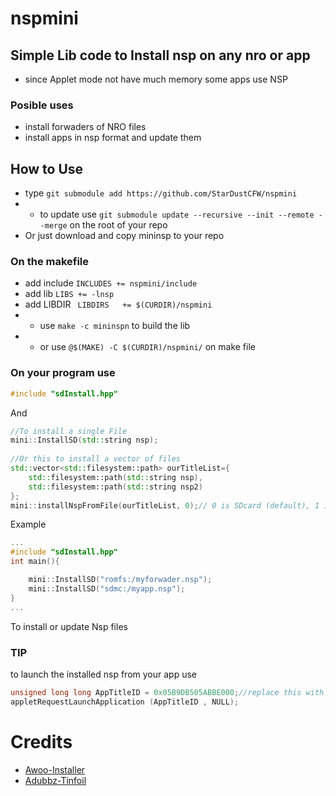 # nspmini
## Simple Lib code to Install nsp on any nro or app
* since Applet mode not have much memory some apps use NSP

### Posible uses
* install forwaders of NRO files
* install apps in nsp format and update them

## How to Use 
* type ``git submodule add https://github.com/StarDustCFW/nspmini``
* * to update use `git submodule update --recursive --init --remote --merge`
on the root of your repo
* Or just download and copy mininsp to your repo


### On the makefile
* add include
`INCLUDES += nspmini/include `
* add lib 
`LIBS += -lnsp`
* add LIBDIR
` LIBDIRS	+= $(CURDIR)/nspmini`
* * use ``make -c mininspn`` to build the lib
* * or use `@$(MAKE) -C $(CURDIR)/nspmini/` on make file 

### On your program use 
```c++
#include "sdInstall.hpp"
```
And
```c++
//To install a single File
mini::InstallSD(std::string nsp);
	
//Or this to install a vector of files
std::vector<std::filesystem::path> ourTitleList={
	std::filesystem::path(std::string nsp),
	std::filesystem::path(std::string nsp2)
}; 
mini::installNspFromFile(ourTitleList, 0);// 0 is SDcard (default), 1 is BuildInUser 

```
Example
```c++
...
#include "sdInstall.hpp"
int main(){

	mini::InstallSD("romfs:/myforwader.nsp");
	mini::InstallSD("sdmc:/myapp.nsp");
}
...
```
To install or update Nsp files
### TIP
to launch the installed nsp from your app  use
```c++
unsigned long long AppTitleID = 0x05B9DB505ABBE000;//replace this with your App id
appletRequestLaunchApplication (AppTitleID , NULL);
```


# Credits
* [Awoo-Installer](https://github.com/Huntereb/Awoo-Installer)
* [Adubbz-Tinfoil](https://github.com/Adubbz/Tinfoil)
